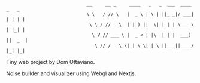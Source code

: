 
                                  __     __ _     ____   _   _  ___  ____   _   _ 
                                  \ \   / // \   |  _ \ | \ | ||_ _|/ ___| | | | |
                                   \ \ / // _ \  | |_) ||  \| | | | \___ \ | |_| |
                                    \ V // ___ \ |  _ < | |\  | | |  ___) ||  _  |
                                     \_//_/   \_\|_| \_\|_| \_||___||____/ |_| |_|
                                                                                  



Tiny web project by Dom Ottaviano.

Noise builder and visualizer using Webgl and Nextjs.
